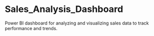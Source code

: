 # Sales_Analysis_Dashboard
Power BI dashboard for analyzing and visualizing sales data to track performance and trends.
